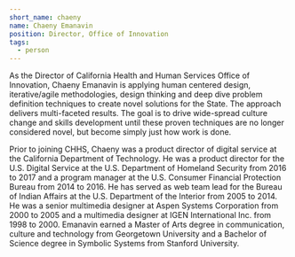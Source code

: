 ```yaml
---
short_name: chaeny
name: Chaeny Emanavin
position: Director, Office of Innovation
tags:
  - person
---
```

As the Director of California Health and Human Services Office of Innovation, Chaeny Emanavin is applying human centered design, iterative/agile methodologies, design thinking and deep dive problem definition techniques to create novel solutions for the State. The approach delivers multi-faceted results. The goal is to drive wide-spread culture change and skills development until these proven techniques are no longer considered novel, but become simply just how work is done.

Prior to joining CHHS, Chaeny was a product director of digital service at the California Department of Technology. He was a product director for the U.S. Digital Service at the U.S. Department of Homeland Security from 2016 to 2017 and a program manager at the U.S. Consumer Financial Protection Bureau from 2014 to 2016. He has served as web team lead for the Bureau of Indian Affairs at the U.S. Department of the Interior from 2005 to 2014. He was a senior multimedia designer at Aspen Systems Corporation from 2000 to 2005 and a multimedia designer at IGEN International Inc. from 1998 to 2000. Emanavin earned a Master of Arts degree in communication, culture and technology from Georgetown University and a Bachelor of Science degree in Symbolic Systems from Stanford University.
